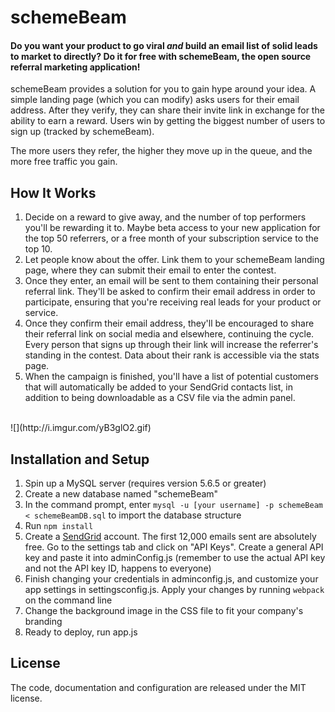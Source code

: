 # schemeBeam

#### Do you want your product to go viral *and* build an email list of solid leads to market to directly? Do it for free with schemeBeam, the open source referral marketing application! 

schemeBeam provides a solution for you to gain hype around your idea. A simple landing page (which you can modify) asks users for their email address. After they verify, they can share their invite link in exchange for the ability to earn a reward. Users win by getting the biggest number of users to sign up (tracked by schemeBeam).

The more users they refer, the higher they move up in the queue, and the more free traffic you gain.


## How It Works

1. Decide on a reward to give away, and the number of top performers you'll be rewarding it to. Maybe beta access to your new application for the top 50 referrers, or a free month of your subscription service to the top 10.
2. Let people know about the offer. Link them to your schemeBeam landing page, where they can submit their email to enter the contest.
3. Once they enter, an email will be sent to them containing their personal referral link. They'll be asked to confirm their email address in order to participate, ensuring that you're receiving real leads for your product or service.
4. Once they confirm their email address, they'll be encouraged to share their referral link on social media and elsewhere, continuing the cycle. Every person that signs up through their link will increase the referrer's standing in the contest. Data about their rank is accessible via the stats page.
5. When the campaign is finished, you'll have a list of potential customers that will automatically be added to your SendGrid contacts list, in addition to being downloadable as a CSV file via the admin panel.

<br>
![](http://i.imgur.com/yB3glO2.gif)
<br>

## Installation and Setup

1. Spin up a MySQL server (requires version 5.6.5 or greater)
2. Create a new database named "schemeBeam"
3. In the command prompt, enter `mysql -u [your username] -p schemeBeam < schemeBeamDB.sql` to import the database structure
4. Run `npm install`
5. Create a [SendGrid](https://www.sendgrid.com) account. The first 12,000 emails sent are absolutely free. Go to the settings tab and click on "API Keys". Create a general API key and paste it into adminConfig.js (remember to use the actual API key and not the API key ID, happens to everyone)
6. Finish changing your credentials in adminconfig.js, and customize your app settings in settingsconfig.js. Apply your changes by running `webpack` on the command line
7. Change the background image in the CSS file to fit your company's branding
8. Ready to deploy, run app.js


## License

The code, documentation and configuration are released under
the MIT license.